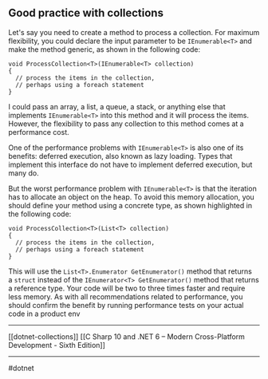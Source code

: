 ## Good practice with collections

Let's say you need to create a method to process a collection. For maximum flexibility, you could declare the input parameter to be `IEnumerable<T>` and make the method generic, as shown in the following code:

```markup
void ProcessCollection<T>(IEnumerable<T> collection)
{
  // process the items in the collection,
  // perhaps using a foreach statement
}
```

I could pass an array, a list, a queue, a stack, or anything else that implements `IEnumerable<T>` into this method and it will process the items. However, the flexibility to pass any collection to this method comes at a performance cost.

One of the performance problems with `IEnumerable<T>` is also one of its benefits: deferred execution, also known as lazy loading. Types that implement this interface do not have to implement deferred execution, but many do.

But the worst performance problem with `IEnumerable<T>` is that the iteration has to allocate an object on the heap. To avoid this memory allocation, you should define your method using a concrete type, as shown highlighted in the following code:

```markup
void ProcessCollection<T>(List<T> collection)
{
  // process the items in the collection,
  // perhaps using a foreach statement
}
```

This will use the `List<T>.Enumerator GetEnumerator()` method that returns a `struct` instead of the `IEnumerator<T> GetEnumerator()` method that returns a reference type. Your code will be two to three times faster and require less memory. As with all recommendations related to performance, you should confirm the benefit by running performance tests on your actual code in a product env


---
[[dotnet-collections]]
[[C Sharp 10 and .NET 6 – Modern Cross-Platform Development - Sixth Edition]]

---
#dotnet